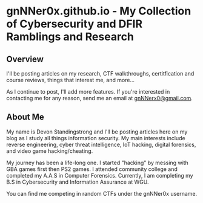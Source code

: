 # gnNNer0x.github.io - My Collection of Cybersecurity and DFIR Ramblings and Research

## Overview
I'll be posting articles on my research, CTF walkthroughs, certitfication and course reviews, things that interest me, and more...

As I continue to post, I'll add more features. If you're interested in contacting me for any reason, send me an email at gnNNerx0@gmail.com.

## About Me
My name is Devon Standingstrong and I'll be posting articles here on my blog as I study all things information security. My main interests include reverse engineering, cyber threat intelligence, IoT hacking, digital forensics, and video game hacking/cheating.

My journey has been a life-long one. I started "hacking" by messing with GBA games first then PS2 games. I attended community college and completed my A.A.S in Computer Forensics. Currently, I am completing my B.S in Cybersecurity and Information Assurance at WGU.

You can find me competing in random CTFs under the gnNNer0x username.
